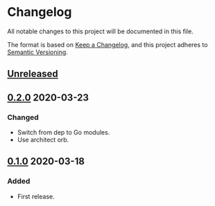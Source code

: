 # Changelog

All notable changes to this project will be documented in this file.

The format is based on [Keep a Changelog](https://keepachangelog.com/en/1.0.0/),
and this project adheres to [Semantic Versioning](https://semver.org/spec/v2.0.0.html).



## [Unreleased]



## [0.2.0] 2020-03-23

### Changed

- Switch from dep to Go modules.
- Use architect orb.



## [0.1.0] 2020-03-18

### Added

- First release.



[Unreleased]: https://github.com/giantswarm/exporterkit/compare/v0.2.0...HEAD
[0.2.0]: https://github.com/giantswarm/exporterkit/compare/v0.1.0...v0.2.0
[0.1.0]: https://github.com/giantswarm/exporterkit/releases/tag/v0.1.0
